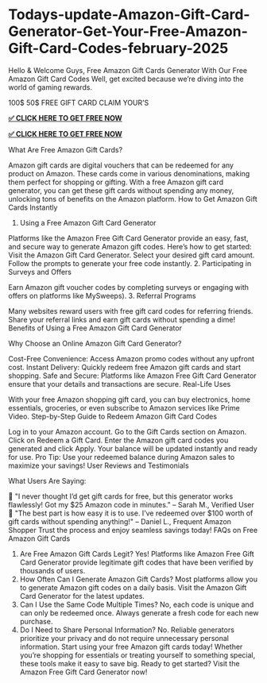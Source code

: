 # Todays-update-Amazon-Gift-Card-Generator-Get-Your-Free-Amazon-Gift-Card-Codes-february-2025
Hello & Welcome Guys, Free Amazon Gift Cards Generator With Our Free Amazon Gift Card Codes Well, get excited because we’re diving into the world of gaming rewards.

100$ 50$ FREE GIFT CARD CLAIM YOUR’S



**[✅ CLICK HERE TO GET FREE NOW](https://deal4everyone.com/amazon-gift-card/)**

**[✅ CLICK HERE TO GET FREE NOW](https://deal4everyone.com/amazon-gift-card/)**

What Are Free Amazon Gift Cards?

Amazon gift cards are digital vouchers that can be redeemed for any product on Amazon. These cards come in various denominations, making them perfect for shopping or gifting. With a free Amazon gift card generator, you can get these gift cards without spending any money, unlocking tons of benefits on the Amazon platform.
How to Get Amazon Gift Cards Instantly

1. Using a Free Amazon Gift Card Generator

Platforms like the Amazon Free Gift Card Generator provide an easy, fast, and secure way to generate Amazon gift codes. Here’s how to get started:
Visit the Amazon Gift Card Generator. Select your desired gift card amount. Follow the prompts to generate your free code instantly.
2. Participating in Surveys and Offers

Earn Amazon gift voucher codes by completing surveys or engaging with offers on platforms like MySweeps).
3. Referral Programs

Many websites reward users with free gift card codes for referring friends. Share your referral links and earn gift cards without spending a dime!
Benefits of Using a Free Amazon Gift Card Generator

Why Choose an Online Amazon Gift Card Generator?

Cost-Free Convenience: Access Amazon promo codes without any upfront cost. Instant Delivery: Quickly redeem free Amazon gift cards and start shopping. Safe and Secure: Platforms like Amazon Free Gift Card Generator ensure that your details and transactions are secure.
Real-Life Uses

With your free Amazon shopping gift card, you can buy electronics, home essentials, groceries, or even subscribe to Amazon services like Prime Video.
Step-by-Step Guide to Redeem Amazon Gift Card Codes

Log in to your Amazon account. Go to the Gift Cards section on Amazon. Click on Redeem a Gift Card. Enter the Amazon gift card codes you generated and click Apply. Your balance will be updated instantly and ready for use. Pro Tip: Use your redeemed balance during Amazon sales to maximize your savings!
User Reviews and Testimonials

What Users Are Saying:

🌟 "I never thought I’d get gift cards for free, but this generator works flawlessly! Got my $25 Amazon code in minutes." – Sarah M., Verified User
🌟 "The best part is how easy it is to use. I’ve redeemed over $100 worth of gift cards without spending anything!" – Daniel L., Frequent Amazon Shopper
Trust the process and enjoy seamless savings today!
FAQs on Free Amazon Gift Cards

1. Are Free Amazon Gift Cards Legit?
Yes! Platforms like Amazon Free Gift Card Generator provide legitimate gift codes that have been verified by thousands of users.
2. How Often Can I Generate Amazon Gift Cards?
Most platforms allow you to generate Amazon gift codes on a daily basis. Visit the Amazon Gift Card Generator for the latest updates.
3. Can I Use the Same Code Multiple Times?
No, each code is unique and can only be redeemed once. Always generate a fresh code for each new purchase.
4. Do I Need to Share Personal Information?
No. Reliable generators prioritize your privacy and do not require unnecessary personal information.
Start using your free Amazon gift cards today! Whether you’re shopping for essentials or treating yourself to something special, these tools make it easy to save big.
Ready to get started? Visit the Amazon Free Gift Card Generator now!
